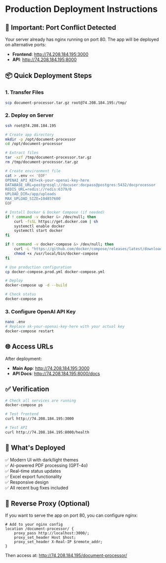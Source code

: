 # Production Deployment Instructions

## 🚨 **Important: Port Conflict Detected**

Your server already has nginx running on port 80. The app will be deployed on alternative ports:

- **Frontend**: http://74.208.184.195:3000
- **API**: http://74.208.184.195:8000

## 📦 **Quick Deployment Steps**

### 1. Transfer Files
```bash
scp document-processor.tar.gz root@74.208.184.195:/tmp/
```

### 2. Deploy on Server
```bash
ssh root@74.208.184.195

# Create app directory
mkdir -p /opt/document-processor
cd /opt/document-processor

# Extract files
tar -xzf /tmp/document-processor.tar.gz
rm /tmp/document-processor.tar.gz

# Create environment file
cat > .env << 'EOF'
OPENAI_API_KEY=sk-your-openai-key-here
DATABASE_URL=postgresql://docuser:docpass@postgres:5432/docprocessor
REDIS_URL=redis://redis:6379/0
UPLOAD_DIR=/app/uploads
MAX_UPLOAD_SIZE=104857600
EOF

# Install Docker & Docker Compose (if needed)
if ! command -v docker &> /dev/null; then
    curl -fsSL https://get.docker.com | sh
    systemctl enable docker
    systemctl start docker
fi

if ! command -v docker-compose &> /dev/null; then
    curl -L "https://github.com/docker/compose/releases/latest/download/docker-compose-$(uname -s)-$(uname -m)" -o /usr/local/bin/docker-compose
    chmod +x /usr/local/bin/docker-compose
fi

# Use production configuration
cp docker-compose.prod.yml docker-compose.yml

# Deploy
docker-compose up -d --build

# Check status
docker-compose ps
```

### 3. Configure OpenAI API Key
```bash
nano .env
# Replace sk-your-openai-key-here with your actual key
docker-compose restart
```

## 🌐 **Access URLs**

After deployment:
- **Main App**: http://74.208.184.195:3000
- **API Docs**: http://74.208.184.195:8000/docs

## ✅ **Verification**

```bash
# Check all services are running
docker-compose ps

# Test frontend
curl http://74.208.184.195:3000

# Test API
curl http://74.208.184.195:8000/health
```

## 🎨 **What's Deployed**

✅ Modern UI with dark/light themes  
✅ AI-powered PDF processing (GPT-4o)  
✅ Real-time status updates  
✅ Excel export functionality  
✅ Responsive design  
✅ All recent bug fixes included  

## 🔧 **Reverse Proxy (Optional)**

If you want to serve the app on port 80, you can configure nginx:

```nginx
# Add to your nginx config
location /document-processor/ {
    proxy_pass http://localhost:3000/;
    proxy_set_header Host $host;
    proxy_set_header X-Real-IP $remote_addr;
}
```

Then access at: http://74.208.184.195/document-processor/